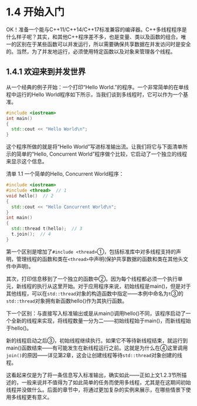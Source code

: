 # 1.4 开始入门

OK！准备一个能与C++11/C++14/C++17标准兼容的编译器。C++多线程程序是什么样子呢？其实，和其他C++程序差不多，也是变量、类以及函数的组合。唯一的区别在于某些函数可以并发运行，所以需要确保共享数据在并发访问时是安全的。当然，为了并发地运行，必须使用特定函数以及对象来管理各个线程。

## 1.4.1 欢迎来到并发世界

从一个经典的例子开始：一个打印“Hello World.”的程序。一个非常简单的在单线程中运行的Hello World程序如下所示，当我们谈到多线程时，它可以作为一个基准。

```c++
#include <iostream>
int main()
{
  std::cout << "Hello World\n";
}
```

这个程序所做的就是将“Hello World”写进标准输出流。让我们将它与下面清单所示的简单的“Hello, Concurrent World”程序做个比较，它启动了一个独立的线程来显示这个信息。

清单 1.1  一个简单的Hello, Concurrent World程序：

```c++
#include <iostream>
#include <thread>  // 1
void hello()  // 2
{
  std::cout << "Hello Concurrent World\n";
}
int main()
{
  std::thread t(hello);  // 3
  t.join();  // 4
}
```

第一个区别是增加了`#include <thread>`①，包括标准库中对多线程支持的声明，管理线程的函数和类在`<thread>`中声明(保护共享数据的函数和类在其他头文件中声明)。

其次，打印信息移到了一个独立的函数中②。因为每个线程都必须一个执行单元，新线程的执行从这里开始。对于应用程序来说，初始线程是main()，但是对于其他线程，可以在`std::thread`对象的构造函数中指定——本例中命名为`t`③的`std::thread`对象拥有新函数hello()作为其执行函数。

下一个区别：与直接写入标准输出或是从main()调用hello()不同，该程序启动了一个全新的线程来实现，将线程数量一分为二——初始线程始于main()，而新线程始于hello()。

新的线程启动之后③，初始线程继续执行。如果它不等待新线程结束，就运行到main()函数结束——有可能发生在新线程运行之前。这就是为什么在④这里调用`join()`的原因——详见第2章，这会让创建线程等待`std::thread`对象创建的线程。

这看起来仅是为了将一条信息写入标准输出，确实如此——正如上文1.2.3节所描述的，一般来说并不值得为了如此简单的任务而使用多线程，尤其是在这期间初始线程并没做什么。后面的章节中，将通过更加复杂的实例来展示，在哪些情景下使用多线程更有意义。
